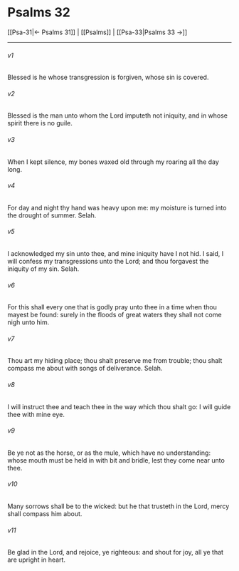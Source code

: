 # Psalms 32

[[Psa-31|← Psalms 31]] | [[Psalms]] | [[Psa-33|Psalms 33 →]]
***

###### v1
Blessed is he whose transgression is forgiven, whose sin is covered.
###### v2
Blessed is the man unto whom the Lord imputeth not iniquity, and in whose spirit there is no guile.
###### v3
When I kept silence, my bones waxed old through my roaring all the day long.
###### v4
For day and night thy hand was heavy upon me: my moisture is turned into the drought of summer. Selah.
###### v5
I acknowledged my sin unto thee, and mine iniquity have I not hid. I said, I will confess my transgressions unto the Lord; and thou forgavest the iniquity of my sin. Selah.
###### v6
For this shall every one that is godly pray unto thee in a time when thou mayest be found: surely in the floods of great waters they shall not come nigh unto him.
###### v7
Thou art my hiding place; thou shalt preserve me from trouble; thou shalt compass me about with songs of deliverance. Selah.
###### v8
I will instruct thee and teach thee in the way which thou shalt go: I will guide thee with mine eye.
###### v9
Be ye not as the horse, or as the mule, which have no understanding: whose mouth must be held in with bit and bridle, lest they come near unto thee.
###### v10
Many sorrows shall be to the wicked: but he that trusteth in the Lord, mercy shall compass him about.
###### v11
Be glad in the Lord, and rejoice, ye righteous: and shout for joy, all ye that are upright in heart. 
